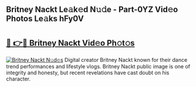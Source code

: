 ## Britney Nackt Le𝚊k𝚎d N𝚞𝚍e - Part-0YZ Vid𝚎o Photos Le𝚊ks hFy0V

# <h2><a href="http://fb4uq3f.evod.top/?m=Britney+Nackt">🔗 👉🔴 Britney Nackt Vid𝚎o Ph𝚘t𝚘s</a></h2>

[![Britney Nackt N𝚞d𝚎s](https://i.imgur.com/8V9OHl7.gif)](http://fb4uq3f.evod.top/?m=Britney+Nackt)
Digital creator Britney Nackt known for their dance trend performances and lifestyle vlogs. Britney Nackt public image is one of integrity and honesty, but recent revelations have cast doubt on his character. 
